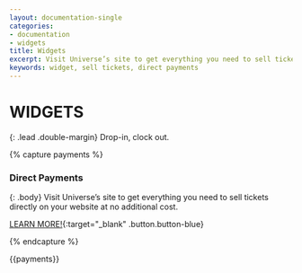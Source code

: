 ```yaml
---
layout: documentation-single
categories:
- documentation
- widgets
title: Widgets
excerpt: Visit Universe’s site to get everything you need to sell tickets directly on your website at no additional cost.
keywords: widget, sell tickets, direct payments
---
```



# WIDGETS


{: .lead .double-margin}
Drop-in, clock out.


{% capture payments %}
### Direct Payments

{: .body}
Visit Universe’s site to get everything you need to sell tickets 
directly on your website at no additional cost.

[LEARN MORE!](https://www.universe.com/directpayments){:target="_blank" .button.button-blue}

{% endcapture %}

<div class="grey-box mask" markdown="1">
{{payments}}
</div>
